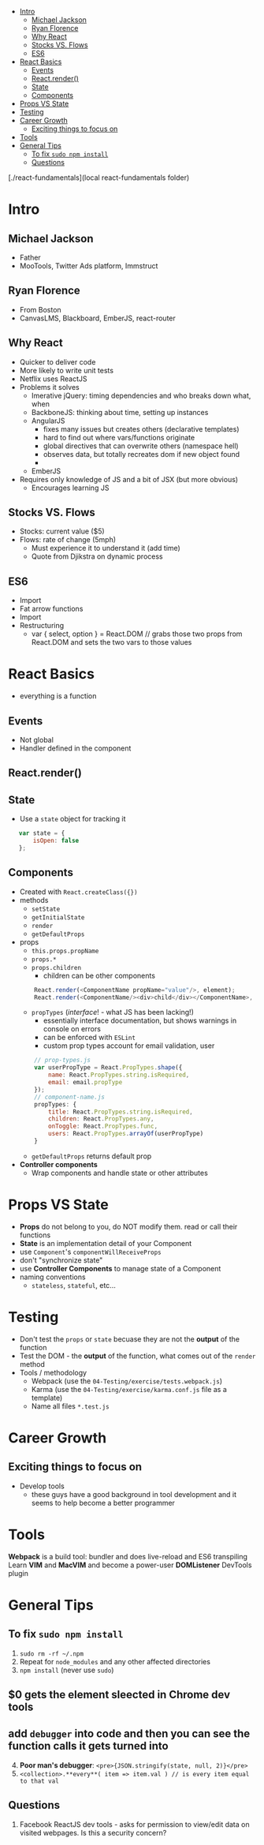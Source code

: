 <!-- MarkdownTOC -->

- [Intro](intro)
    - [Michael Jackson](michael-jackson)
    - [Ryan Florence](ryan-florence)
    - [Why React](why-react)
    - [Stocks VS. Flows](stocks-vs-flows)
    - [ES6](es6)
- [React Basics](react-basics)
    - [Events](events)
    - [React.render()](reactrender)
    - [State](state)
    - [Components](components)
- [Props VS State](props-vs-state)
- [Testing](testing)
- [Career Growth](career-growth)
    - [Exciting things to focus on](exciting-things-to-focus-on)
- [Tools](tools)
- [General Tips](general-tips)
    - [To fix `sudo npm install`](to-fix-sudo-npm-install)
    - [Questions](questions)

<!-- /MarkdownTOC -->
[./react-fundamentals](local react-fundamentals folder)

<a name="intro"></a>
# Intro

<a name="michael-jackson"></a>
## Michael Jackson
 - Father
 - MooTools, Twitter Ads platform, Immstruct

<a name="ryan-florence"></a>
## Ryan Florence
 - From Boston
 - CanvasLMS, Blackboard, EmberJS, react-router

<a name="why-react"></a>
## Why React
 - Quicker to deliver code
 - More likely to write unit tests
 - Netflix uses ReactJS
 - Problems it solves
 	- Imerative jQuery: timing dependencies and who breaks down what, when
 	- BackboneJS: thinking about time, setting up instances
 	- AngularJS
 		- fixes many issues but creates others (declarative templates)
 		- hard to find out where vars/functions originate
 		- global directives that can overwrite others (namespace hell)
 		- observes data, but totally recreates dom if new object found
 		- 
 	- EmberJS
 - Requires only knowledge of JS and a bit of JSX (but more obvious)
 	- Encourages learning JS

<a name="stocks-vs-flows"></a>
## Stocks VS. Flows
 - Stocks: current value ($5)
 - Flows: rate of change (5mph)
 	- Must experience it to understand it (add time)
 	- Quote from Djikstra on dynamic process

<a name="es6"></a>
## ES6
 - Import
 - Fat arrow functions
 - Import
 - Restructuring
 	- var { select, option } = React.DOM // grabs those two props from React.DOM and sets the two vars to those values

<a name="react-basics"></a>
# React Basics
 - everything is a function

<a name="events"></a>
## Events
 - Not global
 - Handler defined in the component

<a name="reactrender"></a>
## React.render()

<a name="state"></a>
## State
 - Use a `state` object for tracking it
 ```javascript
 	var state = {
 		isOpen: false
 	};
 ```

<a name="components"></a>
## Components
 - Created with `React.createClass({})`
 - methods
 	- `setState`
 	- `getInitialState`
 	- `render`
 	- `getDefaultProps`
 - props
 	- `this.props.propName`
 	- `props.*`
 	- `props.children`
 		- children can be other components
	```javascript
	 	React.render(<ComponentName propName="value"/>, element);
	 	React.render(<ComponentName/><div>child</div></ComponentName>, element);
	```
 	- `propTypes` (*interface*! - what JS has been lacking!)
 		- essentially interface documentation, but shows warnings in console on errors
 		- can be enforced with `ESLint`
 		- custom prop types account for email validation, user 
	```javascript
		// prop-types.js
		var userPropType = React.PropTypes.shape({
			name: React.PropTypes.string.isRequired,
			email: email.propType
		});
		// component-name.js
	 	propTypes: {
	 		title: React.PropTypes.string.isRequired,
	 		children: React.PropTypes.any,
	 		onToggle: React.PropTypes.func,
	 		users: React.PropTypes.arrayOf(userPropType)
	 	}
	```
	- `getDefaultProps` returns default prop 
- **Controller components**
	- Wrap components and handle state or other attributes

<a name="props-vs-state"></a>
# Props VS State
 - **Props** do not belong to you, do NOT modify them. read or call their functions
 - **State** is an implementation detail of your Component
 - use `Component`'s `componentWillReceiveProps`
 - don't "synchronize state"
 - use **Controller Components** to manage state of a Component
 - naming conventions
 	- `stateless`, `stateful`, etc...
 
<a name="testing"></a>
# Testing
 - Don't test the `props` or `state` becuase they are not the **output** of the function
 - Test the DOM - the **output** of the function, what comes out of the `render` method
 - Tools / methodology
 	- Webpack (use the `04-Testing/exercise/tests.webpack.js`)
 	- Karma (use the `04-Testing/exercise/karma.conf.js` file as a template)
 	- Name all files `*.test.js`

<a name="career-growth"></a>
# Career Growth

<a name="exciting-things-to-focus-on"></a>
## Exciting things to focus on
 - Develop tools
 	- these guys have a good background in tool development and it seems to help become a better programmer

<a name="tools"></a>
# Tools
**Webpack** is a build tool: bundler and does live-reload and ES6 transpiling
Learn **VIM** and **MacVIM** and become a power-user
**DOMListener** DevTools plugin

<a name="general-tips"></a>
# General Tips

<a name="to-fix-sudo-npm-install"></a>
## To fix `sudo npm install`
 1. `sudo rm -rf ~/.npm`
 2. Repeat for `node_modules` and any other affected directories
 3. `npm install` (never use `sudo`)
 ## $0 gets the element sleected in Chrome dev tools
 ## add `debugger` into code and then you can see the function calls it gets turned into
 4. **Poor man's debugger**: `<pre>{JSON.stringify(state, null, 2)}</pre>`
 5. `<collection>.**every**( item => item.val ) // is every item equal to that val`

<a name="questions"></a>
## Questions
1. Facebook ReactJS dev tools - asks for permission to view/edit data on visited webpages. Is this a security concern?

